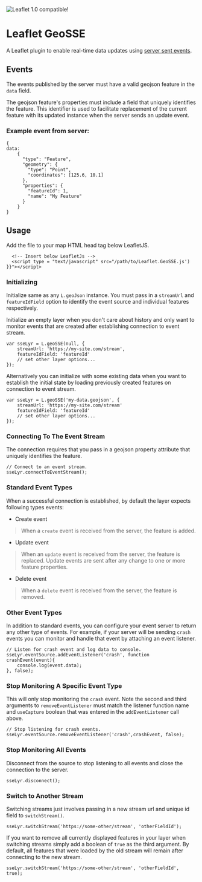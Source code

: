 ![Leaflet 1.0 compatible!](https://img.shields.io/badge/Leaflet%201.0-%E2%9C%93-1EB300.svg?style=flat)
# Leaflet GeoSSE
A Leaflet plugin to enable real-time data updates using [server sent events](https://developer.mozilla.org/en-US/docs/Web/API/Server-sent_events).
## Events
The events published by the server must have a valid geojson feature in the `data` field.

The geojson feature's properties must include a field that uniquely identifies the feature. This identifier is used to facilitate replacement of the current feature with its updated instance when the server sends an update event.
### Example event from server:
```
{
data: 
    {
      "type": "Feature",
      "geometry": {
        "type": "Point",
        "coordinates": [125.6, 10.1]
      },
      "properties": {
        "featureId": 1,
        "name": "My Feature"
      }
    }
}
```
## Usage
Add the file to your map HTML head tag below LeafletJS.
```
  <!-- Insert below LeafletJs -->
  <script type = "text/javascript" src="/path/to/Leaflet.GeoSSE.js') }}"></script>
```

### Initializing
Initialize same as any `L.geoJson` instance. You must pass in a `streamUrl` and `featureIdField` option to identify the event source and individual features respectively.

Initialize an empty layer when you don't care about history and only want to monitor events that are created after establishing connection to event stream.
```
var sseLyr = L.geoSSE(null, {
    streamUrl: 'https://my-site.com/stream',
    featureIdField: 'featureId'
    // set other layer options...
});
```

Alternatively you can initialize with some existing data when you want to establish the initial state by loading previously created features on connection to event stream.
```
var sseLyr = L.geoSSE('my-data.geojson', {
    streamUrl: 'https://my-site.com/stream'
    featureIdField: 'featureId'
    // set other layer options...
});
```
### Connecting To The Event Stream
The connection requires that you pass in a geojson property attribute that uniquely identifies the feature.
```
// Connect to an event stream.
sseLyr.connectToEventStream();
```
### Standard Event Types
When a successful connection is established, by default the layer expects following types events:
- Create event
> When a `create` event is received from the server, the feature is added.
- Update event
> When an `update` event is received from the server, the feature is replaced. Update events are sent after any change to one or more feature properties.
- Delete event
> When a `delete` event is received from the server, the feature is removed.

### Other Event Types
In addition to standard events, you can configure your event server to return any other type of events. For example, if your server will be sending `crash` events you can monitor and handle that event by attaching an event listener.
```
// Listen for crash event and log data to console.
sseLyr.eventSource.addEventListener('crash', function crashEvent(event){
    console.log(event.data);
}, false);
```

### Stop Monitoring A Specific Event Type
This will only stop monitoring the `crash` event. Note the second and third arguments to `removeEventListener` must match the listener function name and `useCapture` boolean that was entered in the `addEventListener` call above.
```
// Stop listening for crash events.
sseLyr.eventSource.removeEventListener('crash',crashEvent, false);
```

### Stop Monitoring All Events
Disconnect from the source to stop listening to all events and close the connection to the server.
```
sseLyr.disconnect();
```

### Switch to Another Stream
Switching streams just involves passing in a new stream url and unique id field to `switchStream()`.
```
sseLyr.switchStream('https://some-other/stream', 'otherFieldId');
```

If you want to remove all currently displayed features in your layer when switching streams simply add a boolean of `true` as the third argument. By default, all features that were loaded by the old stream will remain after connecting to the new stream.
```
sseLyr.switchStream('https://some-other/stream', 'otherFieldId', true);
```